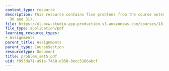 ```yaml
---
content_type: resource
description: This resource contains five problems from the course notes (27, 28, 29,
  30 and 31).
file: https://ol-ocw-studio-app-production.s3.amazonaws.com/courses/18-155-differential-analysis-fall-2004/f993da71a91e7468d8508ecc5166abcf_problem_set5.pdf
file_type: application/pdf
learning_resource_types:
- Assignments
parent_title: Assignments
parent_type: CourseSection
resourcetype: Document
title: problem_set5.pdf
uid: f993da71-a91e-7468-d850-8ecc5166abcf
---
```

